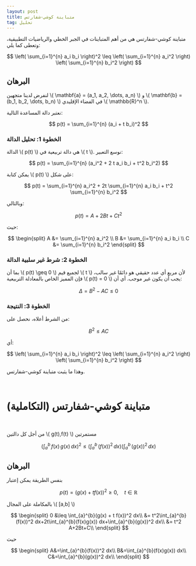```yaml
---
layout: post
title: متباينة كوشي-شفارتس
tag: تحليل
---
```





متباينة كوشي-شفارتس هي من أهم المتباينات في الجبر الخطي والرياضيات التطبيقية، وتعطى كما يلي:

$$
\left( \sum_{i=1}^{n} a_i b_i \right)^2 \leq \left( \sum_{i=1}^{n} a_i^2 \right) \left( \sum_{i=1}^{n} b_i^2 \right)
$$

## البرهان

لنفرض لدينا متجهين \\( \mathbf{a} = (a_1, a_2, \dots, a_n) \\) و \\( \mathbf{b} = (b_1, b_2, \dots, b_n) \\) في الفضاء الإقليدي \\( \mathbb{R}^n \\).

نعتبر دالة المساعدة التالية:

$$
p(t) = \sum_{i=1}^{n} (a_i + t b_i)^2
$$

### الخطوة 1: تحليل الدالة

الدالة \\( p(t) \\) هي دالة تربيعية في \\( t \\). نوسع التعبير:

$$
p(t) = \sum_{i=1}^{n} (a_i^2 + 2 t a_i b_i + t^2 b_i^2)
$$

يمكن كتابة \\( p(t) \\) على شكل:

$$
p(t) = \sum_{i=1}^{n} a_i^2 + 2t \sum_{i=1}^{n} a_i b_i + t^2 \sum_{i=1}^{n} b_i^2
$$

وبالتالي:

$$
p(t) = A + 2Bt + Ct^2
$$

حيث:

$$
\begin{split}
A &= \sum_{i=1}^{n} a_i^2 \\
B &= \sum_{i=1}^{n} a_i b_i \\
C &= \sum_{i=1}^{n} b_i^2
\end{split}
$$

### الخطوة 2: شرط غير سلبية الدالة

بما أن \\( p(t) \geq 0 \\) لجميع قيم \\( t \\) لأن مربع أي عدد حقيقي هو دائمًا غير سالب، فإن المميز الخاص بالمعادلة التربيعية \\( p(t) = 0 \\) يجب أن يكون غير موجب. أي أن:

$$
\Delta = B^2 - AC \leq 0
$$

### الخطوة 3: النتيجة

من الشرط أعلاه، نحصل على:

$$
B^2 \leq AC
$$

أي:

$$
\left( \sum_{i=1}^{n} a_i b_i \right)^2 \leq \left( \sum_{i=1}^{n} a_i^2 \right) \left( \sum_{i=1}^{n} b_i^2 \right)
$$

وهذا ما يثبت متباينة كوشي-شفارتس.

<br>


# متباينة كوشي-شفارتس (التكاملية) 

<br>

من أجل كل دالتين  \\( g(t),f(t) \\) مستمرتين

$$
\Big(\int_{a}^{b}\, f(x)\,g(x)\, dx\Big)^2\leq \Big(\int_{a}^{b}\, \big(f(x)\big)^2\,dx \Big)\Big(\int_{a}^{b}\, \big(g(x)\big)^2\,dx\Big)
$$


## البرهان

بنفس الطريقة يمكن إعتبار 

$$
p(t) =  (g(x) + t f(x))^2\geq 0, \quad t\in\mathbb{R}
$$

بالمكاملة على المجال  \\( [a,b] \\)

$$
\begin{split}
0 &\leq \int_{a}^{b}(g(x) + t f(x))^2 dx\\
&= t^2\int_{a}^{b}(f(x))^2 dx+2t\int_{a}^{b}(f(x)g(x)) dx+\int_{a}^{b}(g(x))^2 dx\\
&= t^2 A+2Bt+C\\
\end{split}
$$

حيث

$$
\begin{split}
A&=\int_{a}^{b}(f(x))^2 dx\\
B&=\int_{a}^{b}(f(x)g(x)) dx\\
C&=\int_{a}^{b}(g(x))^2 dx\\
\end{split}
$$

